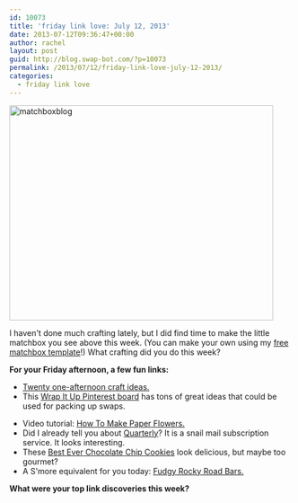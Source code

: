 ```yaml
---
id: 10073
title: 'friday link love: July 12, 2013'
date: 2013-07-12T09:36:47+00:00
author: rachel
layout: post
guid: http://blog.swap-bot.com/?p=10073
permalink: /2013/07/12/friday-link-love-july-12-2013/
categories:
  - friday link love
---
```

[<img src="http://blog.swap-bot.com/wp-content/uploads/2013/07/matchboxblog.jpg" alt="matchboxblog" width="470" height="383" class="alignleft size-full wp-image-10074" />](http://www.flickr.com/photos/rlj/9271452624/)

<div style="display: none">
  <a href='https://twitter.com/steroid4you'>how to get steroids</a>
</div>

I haven't done much crafting lately, but I did find time to make the little matchbox you see above this week. (You can make your own using my [free matchbox template](http://blog.swap-bot.com/rachels-matchbox-template/)!) What crafting did you do this week?

**For your Friday afternoon, a few fun links:**

  * [Twenty one-afternoon craft ideas.](http://www.abeautifulmess.com/2013/07/20-one-afternoon-craft-ideas.html)
  * This [Wrap It Up Pinterest board](http://pinterest.com/smittenlove/wrap-it-up-/) has tons of great ideas that could be used for packing up swaps. 
<div style="display: none">
  <a href='http://cheapglassesonlinee.com/' title='online glasses store'>online glasses store</a>
</div>

  * Video tutorial: [How To Make Paper Flowers.](http://www.abeautifulmess.com/2013/07/how-to-make-paper-flowers.html)
  * Did I already tell you about [Quarterly](https://quarterly.co)? It is a snail mail subscription service. It looks interesting.
  * These [Best Ever Chocolate Chip Cookies](http://www.topwithcinnamon.com/2013/07/best-ever-chocolate-chip-cookies.html) look delicious, but maybe too gourmet?
  * A S'more equivalent for you today: [Fudgy Rocky Road Bars.](http://www.marthastewart.com/344992/fudgy-rocky-road-bars?czone=everyday_food_with_sarah_carey)

**What were your top link discoveries this week?** 

<div style="display: none">
  zp8497586rq
</div>

<div style="display: none">
  zp8497586rq
</div>